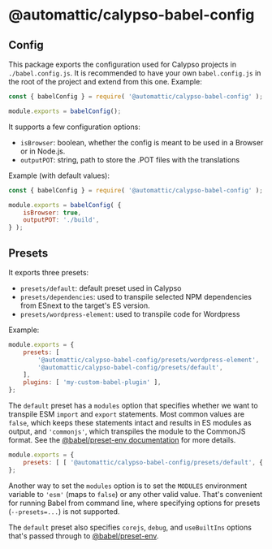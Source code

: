 # @automattic/calypso-babel-config

## Config

This package exports the configuration used for Calypso projects in `./babel.config.js`. It is recommended to have your own `babel.config.js` in the root of the project and extend from this one. Example:

```js
const { babelConfig } = require( '@automattic/calypso-babel-config' );

module.exports = babelConfig();
```

It supports a few configuration options:

- `isBrowser`: boolean, whether the config is meant to be used in a Browser or in Node.js.
- `outputPOT`: string, path to store the .POT files with the translations

Example (with default values):

```js
const { babelConfig } = require( '@automattic/calypso-babel-config' );

module.exports = babelConfig( {
	isBrowser: true,
	outputPOT: './build',
} );
```

## Presets

It exports three presets:

- `presets/default`: default preset used in Calypso
- `presets/dependencies`: used to transpile selected NPM dependencies from ESnext to the target's ES version.
- `presets/wordpress-element`: used to transpile code for Wordpress

Example:

```js
module.exports = {
	presets: [
		'@automattic/calypso-babel-config/presets/wordpress-element',
		'@automattic/calypso-babel-config/presets/default',
	],
	plugins: [ 'my-custom-babel-plugin' ],
};
```

The `default` preset has a `modules` option that specifies whether we want to transpile ESM `import` and `export` statements. Most common values are `false`, which keeps these statements intact and results in ES modules as output, and `'commonjs'`, which transpiles the module to the CommonJS format. See the [@babel/preset-env documentation](https://babeljs.io/docs/en/babel-preset-env#modules) for more details.

```js
module.exports = {
	presets: [ [ '@automattic/calypso-babel-config/presets/default', { modules: 'commonjs' } ] ],
};
```

Another way to set the `modules` option is to set the `MODULES` environment variable to `'esm'` (maps to `false`) or any other valid value. That's convenient for running Babel from command line, where specifying options for presets (`--presets=...`) is not supported.

The `default` preset also specifies `corejs`, `debug`, and `useBuiltIns` options that's passed through to [@babel/preset-env](https://babeljs.io/docs/en/babel-preset-env#options).
